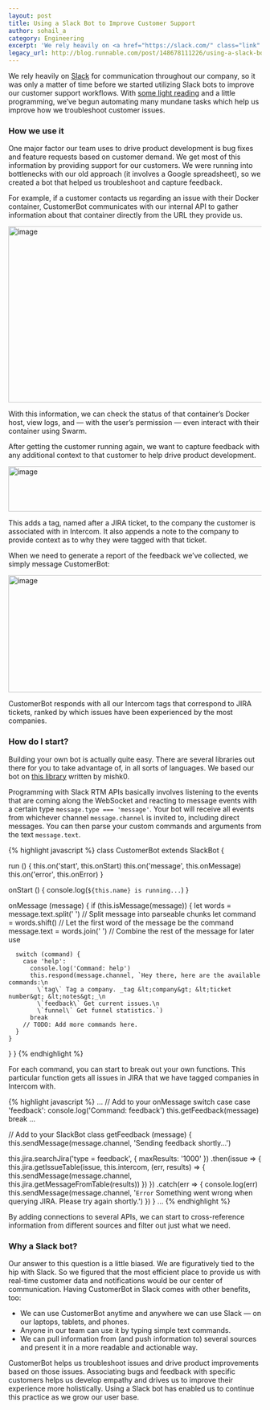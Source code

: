 ```yaml
---
layout: post
title: Using a Slack Bot to Improve Customer Support
author: sohail_a
category: Engineering
excerpt: 'We rely heavily on <a href="https://slack.com/" class="link" target="_blank">Slack</a> for communication throughout our company, so it was only a matter of time before we started utilizing Slack bots to improve our customer support workflows. With <a href="https://scotch.io/tutorials/building-a-slack-bot-with-node-js-and-chuck-norris-super-powers#create-a-new-bot-on-your-slack-organization" class="link" target="_blank">some light reading</a> and a little programming, we’ve begun automating many mundane tasks which help us improve how we troubleshoot customer issues.'
legacy_url: http://blog.runnable.com/post/148678111226/using-a-slack-bot-to-improve-customer-support
---
```


We rely heavily on [Slack](https://slack.com/) for communication throughout our company, so it was only a matter of time before we started utilizing Slack bots to improve our customer support workflows. With [some light reading](https://scotch.io/tutorials/building-a-slack-bot-with-node-js-and-chuck-norris-super-powers#create-a-new-bot-on-your-slack-organization) and a little programming, we’ve begun automating many mundane tasks which help us improve how we troubleshoot customer issues.

### How we use it

One major factor our team uses to drive product development is bug fixes and feature requests based on customer demand. We get most of this information by providing support for our customers. We were running into bottlenecks with our old approach (it involves a Google spreadsheet), so we created a bot that helped us troubleshoot and capture feedback.

For example, if a customer contacts us regarding an issue with their Docker container, CustomerBot communicates with our internal API to gather information about that container directly from the URL they provide us.

<img src="https://s3-us-west-1.amazonaws.com/runnable-design/customerbot-1.png" class="post-graphic" width="660" height="351" alt="image">

With this information, we can check the status of that container’s Docker host, view logs, and — with the user’s permission — even interact with their container using Swarm.

After getting the customer running again, we want to capture feedback with any additional context to that customer to help drive product development.

<img src="https://s3-us-west-1.amazonaws.com/runnable-design/customerbot-2.png" class="post-graphic" width="660" height="90" alt="image">

This adds a tag, named after a JIRA ticket, to the company the customer is associated with in Intercom. It also appends a note to the company to provide context as to why they were tagged with that ticket.

When we need to generate a report of the feedback we’ve collected, we simply message CustomerBot:

<img src="https://s3-us-west-1.amazonaws.com/runnable-design/customerbot-3.png" class="post-graphic" width="660" height="233" alt="image">

CustomerBot responds with all our Intercom tags that correspond to JIRA tickets, ranked by which issues have been experienced by the most companies.

### How do I start?

Building your own bot is actually quite easy. There are several libraries out there for you to take advantage of, in all sorts of languages. We based our bot on [this library](https://github.com/mishk0/slack-bot-api) written by mishk0.

Programming with Slack RTM APIs basically involves listening to the events that are coming along the WebSocket and reacting to message events with a certain type `message.type === 'message'`. Your bot will receive all events from whichever channel `message.channel` is invited to, including direct messages. You can then parse your custom commands and arguments from the text `message.text`.

{% highlight javascript %}
class CustomerBot extends SlackBot {

  run () {
    this.on('start', this.onStart)
    this.on('message', this.onMessage)
    this.on('error', this.onError)
  }

  onStart () {
    console.log(`${this.name} is running...`)
  }

  onMessage (message) {
    if (this.isMessage(message)) {
      let words = message.text.split(' ')  // Split message into parseable chunks
      let command = words.shift()          // Let the first word of the message be the command
      message.text = words.join(' ')       // Combine the rest of the message for later use

      switch (command) {
        case 'help':
          console.log('Command: help')
          this.respond(message.channel, `Hey there, here are the available commands:\n
            \`tag\` Tag a company. _tag &lt;company&gt; &lt;ticket number&gt; &lt;notes&gt;_\n
            \`feedback\` Get current issues.\n
            \`funnel\` Get funnel statistics.`)
          break
        // TODO: Add more commands here.
      }
    }
  }
}
{% endhighlight %}

For each command, you can start to break out your own functions. This particular function gets all issues in JIRA that we have tagged companies in Intercom with.

{% highlight javascript %}
…
// Add to your onMessage switch case
case 'feedback':
  console.log('Command: feedback')
  this.getFeedback(message)
  break
…

// Add to your SlackBot class
getFeedback (message) {
  this.sendMessage(message.channel, 'Sending feedback shortly...')

  this.jira.searchJira('type = feedback', { maxResults: '1000' })
    .then(issue =&gt; {
      this.jira.getIssueTable(issue, this.intercom, (err, results) =&gt; {
        this.sendMessage(message.channel, this.jira.getMessageFromTable(results))
      })
    })
    .catch(err =&gt; {
      console.log(err)
      this.sendMessage(message.channel, '`Error` Something went wrong when querying JIRA. Please try again shortly.')
    })
}
…
{% endhighlight %}

By adding connections to several APIs, we can start to cross-reference information from different sources and filter out just what we need.

### Why a Slack bot?

Our answer to this question is a little biased. We are figuratively tied to the hip with Slack. So we figured that the most efficient place to provide us with real-time customer data and notifications would be our center of communication. Having CustomerBot in Slack comes with other benefits, too:

* We can use CustomerBot anytime and anywhere we can use Slack — on our laptops, tablets, and phones.
* Anyone in our team can use it by typing simple text commands.
* We can pull information from (and push information to) several sources and present it in a more readable and actionable way.

CustomerBot helps us troubleshoot issues and drive product improvements based on those issues. Associating bugs and feedback with specific customers helps us develop empathy and drives us to improve their experience more holistically. Using a Slack bot has enabled us to continue this practice as we grow our user base.
